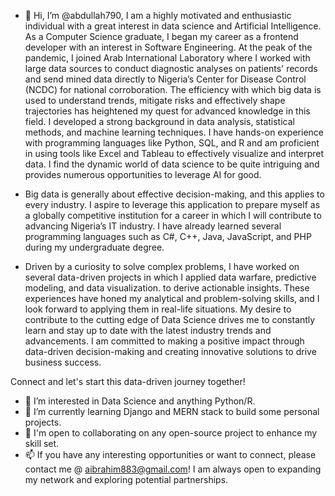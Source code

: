 - 👋 Hi, I’m @abdullah790, I am a highly motivated and enthusiastic individual with a great interest in data science and Artificial Intelligence. As a Computer Science graduate, I began my career as a frontend developer with an interest in Software Engineering. At the peak of the pandemic, I joined Arab International Laboratory where I worked with large data sources to conduct diagnostic analyses on patients' records and send mined data directly to Nigeria’s Center for Disease Control (NCDC) for national corroboration. The efficiency with which big data is used to understand trends, mitigate risks and effectively shape trajectories has heightened my quest for advanced knowledge in this field. I developed a strong background in data analysis, statistical methods, and machine learning techniques. I have hands-on experience with programming languages like Python, SQL, and R and am proficient in using tools like Excel and Tableau to effectively visualize and interpret data. I find the dynamic world of data science to be quite intriguing and provides numerous opportunities to leverage AI for good.
  
- Big data is generally about effective decision-making, and this applies to every industry. I aspire to leverage this application to prepare myself as a globally competitive institution for a career in which I will contribute to advancing Nigeria’s IT industry. I have already learned several programming languages such as C#, C++, Java, JavaScript, and PHP during my undergraduate degree. 
  
- Driven by a curiosity to solve complex problems, I have worked on several data-driven projects in which I applied data warfare, predictive modeling, and data visualization. to derive actionable insights. These experiences have honed my analytical and problem-solving skills, and I look forward to applying them in real-life situations. My desire to contribute to the cutting edge of Data Science drives me to constantly learn and stay up to date with the latest industry trends and advancements. I am committed to making a positive impact through data-driven decision-making and creating innovative solutions to drive business success.
 

Connect and let's start this data-driven journey together!
- 👀 I’m interested in Data Science and anything Python/R.
- 🌱 I’m currently learning Django and MERN stack to build some personal projects.
- 💞️ I'm open to collaborating on any open-source project to enhance my skill set.
- 📫 If you have any interesting opportunities or want to connect, please contact me @ aibrahim883@gmail.com! I am always open to expanding my network and exploring potential partnerships. 


